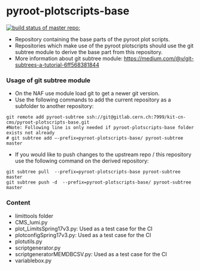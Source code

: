 # pyroot-plotscripts-base

[![build status of master repo: ](https://gitlab.cern.ch/kit-cn-cms/pyroot-plotscripts-base/badges/master/build.svg)](https://gitlab.cern.ch/kit-cn-cms/pyroot-plotscripts-base/commits/master)

* Repository containing the base parts of the pyroot plot scripts. 
* Repositories which make use of the pyroot plotscripts should use the git subtree module to derive the base part from this repository.
* More information about git subtree module: https://medium.com/@v/git-subtrees-a-tutorial-6ff568381844

### Usage of git subtree module
* On the NAF use module load git to get a newer git version.
* Use the following commands to add the current repository as a subfolder to another repository:
```
git remote add pyroot-subtree ssh://git@gitlab.cern.ch:7999/kit-cn-cms/pyroot-plotscripts-base.git
#Note: Following line is only needed if pyroot-plotscripts-base folder exists not already
# git subtree add —-prefix=pyroot-plotscripts-base/ pyroot-subtree master
```

* If you would like to push changes to the upstream repo / this repository use the following command on the derived repository:
```
git subtree pull  --prefix=pyroot-plotscripts-base pyroot-subtree master
git subtree push -d  --prefix=pyroot-plotscripts-base/ pyroot-subtree master
```



### Content

* limittools folder
* CMS_lumi.py
* plot_LimitsSpring17v3.py: Used as a test case for the CI
* plotconfigSpring17v3.py: Used as a test case for the CI
* plotutils.py
* scriptgenerator.py
* scriptgeneratorMEMDBCSV.py: Used as a test case for the CI
* variablebox.py
